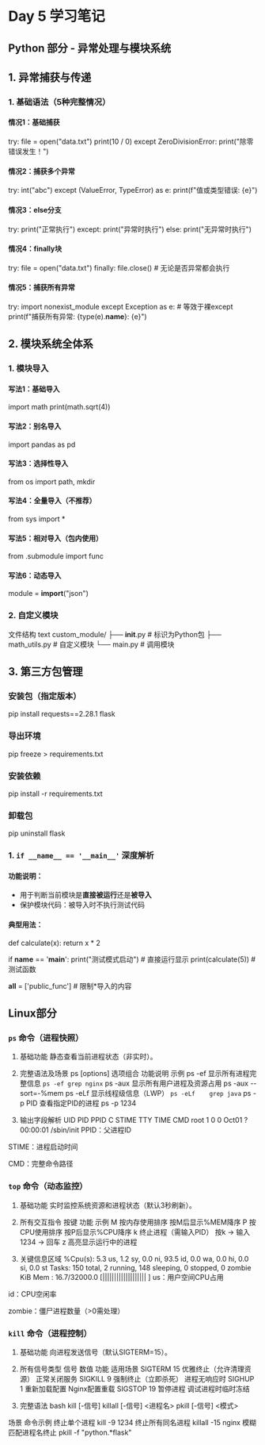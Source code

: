 # Day 5 学习笔记

## Python 部分 - 异常处理与模块系统

## 1. 异常捕获与传递
### 1. 基础语法（5种完整情况）
#### 情况1：基础捕获
try:
    file = open("data.txt")
    print(10 / 0)
except ZeroDivisionError:
    print("除零错误发生！")

#### 情况2：捕获多个异常
try:
    int("abc")
except (ValueError, TypeError) as e:
    print(f"值或类型错误: {e}")

#### 情况3：else分支
try:
    print("正常执行")
except:
    print("异常时执行")
else:
    print("无异常时执行")

#### 情况4：finally块
try:
    file = open("data.txt")
finally:
    file.close()  # 无论是否异常都会执行

#### 情况5：捕获所有异常
try:
    import nonexist_module
except Exception as e:  # 等效于裸except
    print(f"捕获所有异常: {type(e).__name__}: {e}")

## 2. 模块系统全体系
### 1. 模块导入
#### 写法1：基础导入
import math
print(math.sqrt(4))

#### 写法2：别名导入
import pandas as pd

#### 写法3：选择性导入
from os import path, mkdir

#### 写法4：全量导入（不推荐）
from sys import *

#### 写法5：相对导入（包内使用）
from .submodule import func

#### 写法6：动态导入
module = __import__("json")

### 2. 自定义模块
文件结构
text
custom_module/
├── __init__.py     # 标识为Python包
├── math_utils.py   # 自定义模块
└── main.py         # 调用模块

## 3. 第三方包管理
### 安装包（指定版本）
pip install requests==2.28.1 flask

### 导出环境
pip freeze > requirements.txt

### 安装依赖
pip install -r requirements.txt

### 卸载包
pip uninstall flask

### 1. `if __name__ == '__main__'` 深度解析
#### 功能说明：
- 用于判断当前模块是**直接被运行**还是**被导入**
- 保护模块代码：被导入时不执行测试代码

#### 典型用法：
def calculate(x):
    return x * 2

if __name__ == '__main__':
    print("测试模式启动")  # 直接运行显示
    print(calculate(5))  # 测试函数

__all__ = ['public_func']  # 限制*导入的内容


## Linux部分

### `ps` 命令（进程快照）
1. 基础功能
静态查看当前进程状态（非实时）。

2. 完整语法及场景
ps [options]
选项组合	功能说明	示例
ps -ef	显示所有进程完整信息	`ps -ef	grep nginx`
ps -aux	显示所有用户进程及资源占用	ps -aux --sort=-%mem
ps -eLf	显示线程级信息（LWP）	`ps -eLf	grep java`
ps -p PID	查看指定PID的进程	ps -p 1234

3. 输出字段解析
UID   PID  PPID  C STIME TTY    TIME CMD
root  1    0     0 Oct01 ?    00:00:01 /sbin/init
PPID：父进程ID

STIME：进程启动时间

CMD：完整命令路径

### `top` 命令（动态监控）
1. 基础功能
实时监控系统资源和进程状态（默认3秒刷新）。

2. 所有交互指令
按键	功能	示例
M	按内存使用排序	按M后显示%MEM降序
P	按CPU使用排序	按P后显示%CPU降序
k	终止进程（需输入PID）	按k → 输入1234 → 回车
z	高亮显示运行中的进程	

3. 关键信息区域
%Cpu(s):  5.3 us,  1.2 sy,  0.0 ni, 93.5 id,  0.0 wa,  0.0 hi,  0.0 si,  0.0 st
Tasks: 150 total,  2 running, 148 sleeping,  0 stopped,  0 zombie
KiB Mem : 16.7/32000.0 [|||||||||||||||||||                     ]
us：用户空间CPU占用

id：CPU空闲率

zombie：僵尸进程数量（>0需处理）

### `kill` 命令（进程控制）
1. 基础功能
向进程发送信号（默认SIGTERM=15）。

2. 所有信号类型
信号	数值	功能	适用场景
SIGTERM	15	优雅终止（允许清理资源）	正常关闭服务
SIGKILL	9	强制终止（立即杀死）	进程无响应时
SIGHUP	1	重新加载配置	Nginx配置重载
SIGSTOP	19	暂停进程	调试进程时临时冻结
3. 完整语法
bash
kill [-信号] <PID>
killall [-信号] <进程名>
pkill [-信号] <模式>

场景	命令示例
终止单个进程	kill -9 1234
终止所有同名进程	killall -15 nginx
模糊匹配进程名终止	pkill -f "python.*flask"
